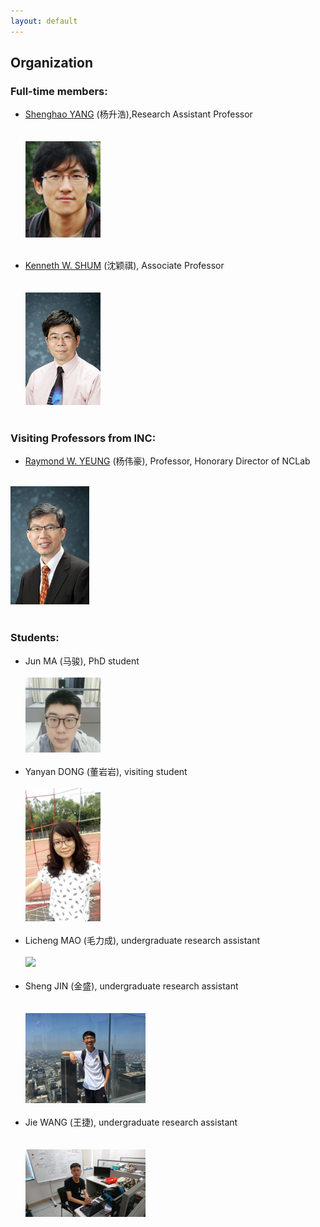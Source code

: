 ```yaml
---
layout: default
---
```


## Organization

### Full-time members:![]()![]()

- [Shenghao YANG](https://shhyang.github.io/) (杨升浩),Research Assistant Professor<br/><br/>  
<img src="http://github.com/shhyang/nclab/raw/master/people/photos/image2.png" width="25%" /><br/><br/>

- [Kenneth W. SHUM](http://www.ie.cuhk.edu.hk/people/wkshum.shtml) (沈颖祺), Associate Professor<br/><br/>  
<img src="http://github.com/shhyang/nclab/raw/master/people/photos/WechatIMG29.jpeg" width="25%" /><br/><br/>

### Visiting Professors from INC:

- [Raymond W. YEUNG](https://www.ie.cuhk.edu.hk/people/raymond.shtml) (杨伟豪), Professor, Honorary Director of NCLab<br/><br/>
<img src="http://github.com/shhyang/nclab/raw/master/people/photos/WechatIMG30.jpeg" width="25%" />
<br/><br/>

### Students:

- Jun MA (马骏), PhD student<br/><br/> 
<img src="http://github.com/shhyang/nclab/raw/master/people/photos/WechatIMG16.jpeg" width="25%" /><br/><br/>
- Yanyan DONG (董岩岩), visiting student<br/><br/>
<img src="http://github.com/shhyang/nclab/raw/master/people/photos/WechatIMG18.jpeg" width="25%" /><br/><br/>
- Licheng MAO (毛力成), undergraduate research assistant<br/><br/>
<img src="http://github.com/shhyang/nclab/raw/master/people/photos/DSC_7397.JPG" width="40%" /><br/><br/>
- Sheng JIN (金盛), undergraduate research assistant<br/><br/>  
<img src="http://github.com/shhyang/nclab/raw/master/people/photos/WechatIMG13.jpeg" width="40%" /><br/><br/>
- Jie WANG (王捷), undergraduate research assistant<br/><br/>  
<img src="http://github.com/shhyang/nclab/raw/master/people/photos/WechatIMG19.jpeg" width="40%" /><br/><br/>

